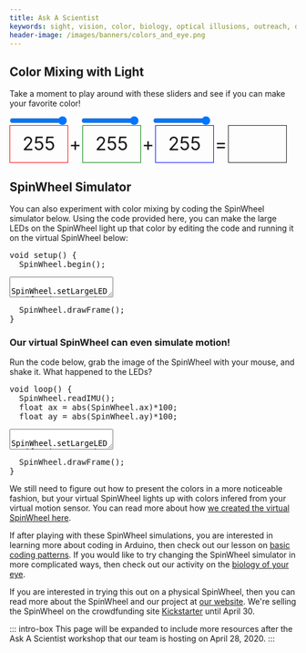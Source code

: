 ```yaml
---
title: Ask A Scientist
keywords: sight, vision, color, biology, optical illusions, outreach, demos, activities
header-image: /images/banners/colors_and_eye.png
---
```


## Color Mixing with Light

Take a moment to play around with these sliders and see if you can make your favorite color!

<style>
#colortests {
  font-size: 2rem;
  text-shadow:
    -1px -1px 0 white,
    1px -1px 0  white,
    -1px 1px 0  white,
    1px 1px 0   white;
}
#colortests input {
  width: 20%;
  margin: 0;
}
#colortests span {
  display: inline-block;
  text-align: center;
  vertical-align: middle;
}
#colortests .spacer {
  width:5%;
}
#colortests .vis {
  width: 20%;
  height: 2em;
  line-height: 2em;
  border: solid 1px;
}
#redshow {border-color: red !important;}
#greenshow {border-color: green !important;}
#blueshow {border-color: blue !important;}
</style>
<div id="colortests">
<div><input type="range" min="0" max="255" value="255" id="red"><span class="spacer"></span><input type="range" min="0" max="255" value="255" id="green"><span class="spacer"></span><input type="range" min="0" max="255" value="255" id="blue"></div>
<div><span class="vis" id="redshow">255</span><span class="spacer">+</span><span class="vis" id="greenshow">255</span><span class="spacer">+</span><span class="vis" id="blueshow">255</span><span class="spacer">=</span><span class="vis" id="rgbshow">&nbsp;</span></div>
<script>
function changeColor(){
  var r = document.getElementById("red").value;
  var g = document.getElementById("green").value;
  var b = document.getElementById("blue").value;
  document.getElementById("rgbshow").style["background-color"]=`rgb(${r},${g},${b})`;
  document.getElementById("redshow").innerHTML=r;
  document.getElementById("redshow").style["background-color"]=`rgba(255,0,0,${r/255})`;
  document.getElementById("greenshow").innerHTML=g;
  document.getElementById("greenshow").style["background-color"]=`rgba(0,255,0,${g/255})`;
  document.getElementById("blueshow").innerHTML=b;
  document.getElementById("blueshow").style["background-color"]=`rgba(0,0,255,${b/255})`;
}
document.getElementById("red").oninput = changeColor;
document.getElementById("green").oninput = changeColor;
document.getElementById("blue").oninput = changeColor;
changeColor();
</script>
</div>



## SpinWheel Simulator

You can also experiment with color mixing by coding the SpinWheel simulator below. Using the code provided here, you can make the large LEDs on the SpinWheel light up that color by editing the code and running it on the virtual SpinWheel below: 

<link rel="stylesheet" href="/simspinwheel/simspinwheel.css">
<script src='/simspinwheel/simspinwheel.js'></script>
<div class="ssw-codecontent" markdown=0>
<pre class="ssw-codeblock">
void setup() {
  SpinWheel.begin();
</pre>
<textarea class="ssw-codeblock">
  SpinWheel.setLargeLEDsUniform(255, 0, 0);
</textarea>
<pre class="ssw-codeblock">
  SpinWheel.drawFrame();
}
</pre>
</div>


### Our virtual SpinWheel can even simulate motion! 

Run the code below, grab the image of the SpinWheel with your mouse, and shake it. What happened to the LEDs?

<div class="ssw-codecontent" markdown=0>
<pre class="ssw-codeblock">
void loop() {
  SpinWheel.readIMU();
  float ax = abs(SpinWheel.ax)*100;
  float ay = abs(SpinWheel.ay)*100;
</pre>
<textarea class="ssw-codeblock">
  SpinWheel.setLargeLEDsUniform(ax, ay, 0);
</textarea>
<pre class="ssw-codeblock">
  SpinWheel.drawFrame();
}
</pre>
</div>

We still need to figure out how to present the colors in a more noticeable fashion, but your virtual SpinWheel lights up with colors infered from your virtual motion sensor. You can read more about how [we created the virtual SpinWheel here](/transpile).

If after playing with these SpinWheel simulations, you are interested in learning more about coding in Arduino, then check out our lesson on [basic coding patterns](/progpatterns). If you would like to try changing the SpinWheel simulator in more complicated ways, then check out our activity on the [biology of your eye](/sight).

If you are interested in trying this out on a physical SpinWheel, then you can read more about the SpinWheel and our project at [our website](/). We're selling the SpinWheel on the crowdfunding site [Kickstarter](https://www.kickstarter.com/projects/spinwheel/the-spinwheel-the-colorful-wearable-programming-kit) until April 30. 

::: intro-box
This page will be expanded to include more resources after the Ask A Scientist workshop that our team is hosting on April 28, 2020.
:::









